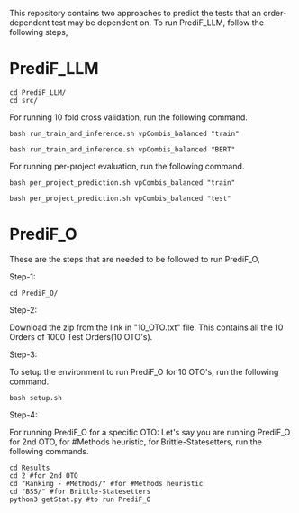 This repository contains two approaches to predict the tests that an order-dependent test may be dependent on. To run PrediF_LLM, follow the following steps,

# PrediF_LLM

```shell
cd PrediF_LLM/
cd src/
```

For running 10 fold cross validation, run the following command.

```shell
bash run_train_and_inference.sh vpCombis_balanced "train"
```

```shell
bash run_train_and_inference.sh vpCombis_balanced "BERT"
```

For running per-project evaluation, run the following command.

```shell
bash per_project_prediction.sh vpCombis_balanced "train" 
```

```shell
bash per_project_prediction.sh vpCombis_balanced "test"
```

# PrediF_O

These are the steps that are needed to be followed to run PrediF_O,

Step-1: 
```shell
cd PrediF_O/
```

Step-2: 

Download the zip from the link in "10_OTO.txt" file. This contains all the 10 Orders of 1000 Test Orders(10 OTO's).

Step-3:

To setup the environment to run PrediF_O for 10 OTO's, run the following command.
```shell
bash setup.sh
```

Step-4:

For running PrediF_O for a specific OTO:
Let's say you are running PrediF_O for 2nd OTO, for #Methods heuristic, for Brittle-Statesetters, run the following commands.
```shell
cd Results 
cd 2 #for 2nd OTO
cd "Ranking - #Methods/" #for #Methods heuristic
cd "BSS/" #for Brittle-Statesetters
python3 getStat.py #to run PrediF_O
```


